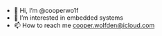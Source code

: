 - 👋 Hi, I’m @cooperwo1f
- 👀 I’m interested in embedded systems
- 📫 How to reach me cooper.wolfden@icloud.com

<!---
cooperwo1f/cooperwo1f is a ✨ special ✨ repository because its `README.md` (this file) appears on your GitHub profile.
You can click the Preview link to take a look at your changes.
--->
